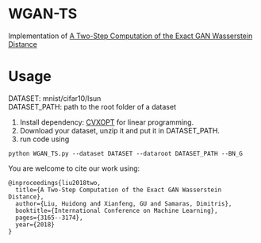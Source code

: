 # WGAN-TS
Implementation of [A Two-Step Computation of the Exact GAN Wasserstein Distance](http://proceedings.mlr.press/v80/liu18d.html)
# Usage
DATASET: mnist/cifar10/lsun <br>
DATASET_PATH: path to the root folder of a dataset <br>
1. Install dependency: [CVXOPT](https://cvxopt.org/) for linear programming. <br> 
2. Download your dataset, unzip it and put it in DATASET_PATH. <br>
3. run code using 
```
python WGAN_TS.py --dataset DATASET --dataroot DATASET_PATH --BN_G
```
You are welcome to cite our work using:
```
@inproceedings{liu2018two,
  title={A Two-Step Computation of the Exact GAN Wasserstein Distance},
  author={Liu, Huidong and Xianfeng, GU and Samaras, Dimitris},
  booktitle={International Conference on Machine Learning},
  pages={3165--3174},
  year={2018}
}
```
